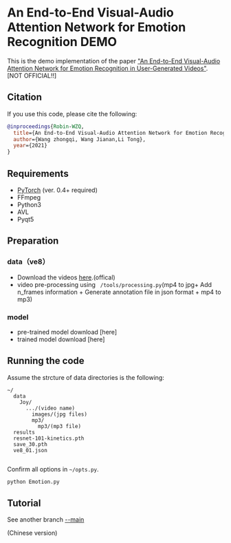 # An End-to-End Visual-Audio Attention Network for Emotion Recognition DEMO

<!-- ### [Project Page](https://github.com/maysonma/VAANet) | [Paper](https://www.aiide.org/ojs/index.php/AAAI/article/view/5364)

Sicheng Zhao\*,
Yunsheng Ma\*,
Yang Gu,
Jufeng Yang,
Tengfei Xing,
Pengfei Xu,
Runbo Hu,
Hua Chai,
Kurt Keutzer<br>
\*denotes equal contribution -->

This is the demo implementation of the paper ["An End-to-End Visual-Audio Attention Network for Emotion Recognition in User-Generated Videos"](https://www.aiide.org/ojs/index.php/AAAI/article/view/5364). [NOT OFFICIAL!!]

## Citation 

If you use this code, please cite the following:
```bibtex
@inproceedings{Robin-WZQ,
  title={An End-to-End Visual-Audio Attention Network for Emotion Recognition in User-Generated Videos DEMO},
  author={Wang zhongqi, Wang Jianan,Li Tong},
  year={2021}
}
```

## Requirements
* [PyTorch](http://pytorch.org/) (ver. 0.4+ required)
* FFmpeg
* Python3
* AVL
* Pyqt5

## Preparation

### data（ve8）
* Download the videos [here](https://drive.google.com/drive/u/1/folders/0B5peJ1MHnIWGd3pFbzMyTG5BSGs).(offical)
* video pre-processing using ``` /tools/processing.py```(mp4 to jpg+ Add n_frames information + Generate annotation file in json format + mp4 to mp3)

### model
* pre-trained model download [here]
* trained model download [here]

## Running the code
Assume the strcture of data directories is the following:
```misc
~/
  data
    Joy/
      .../(video name)
        images/(jpg files)
        mp3/
          mp3/(mp3 file)
  results
  resnet-101-kinetics.pth
  save_30.pth
  ve8_01.json
  
```

Confirm all options in ```~/opts.py```.
```bash
python Emotion.py
```

## Tutorial
See another branch [--main](https://github.com/Robin-WZQ/multimodel-emotion-recongnition-DEMO/tree/main)

(Chinese version)
